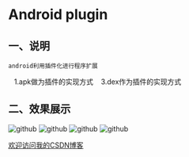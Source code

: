 Android plugin
==========================================

## 一、说明
    
    android利用插件化进行程序扩展
    1.apk做为插件的实现方式
    3.dex作为插件的实现方式


## 二、效果展示 

![github](http://img.blog.csdn.net/20130511213657324 "附图一") ![github](http://img.blog.csdn.net/20130511213742678 "附图二") 
![github](http://img.blog.csdn.net/20130511213908054 "附图三") ![github](http://img.blog.csdn.net/20130511213912285 "附图四")



[欢迎访问我的CSDN博客](http://blog.csdn.net/zz7zz7zz)<br/>


